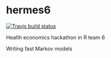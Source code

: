 # hermes6


[![Travis build status](https://travis-ci.org/HealthEconomicsHackathon/hermes6.svg?branch=master)](https://travis-ci.org/HealthEconomicsHackathon/hermes6)

Health economics hackathon in R team 6

Writing fast Markov models
